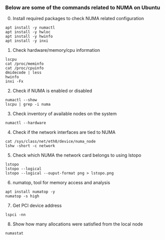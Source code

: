  ### Below are some of the commands related to NUMA on Ubuntu

0. Install required packages to check NUMA related configuration
```
apt install -y numactl
apt install -y hwloc
apt install -y hwinfo
apt install -y inxi
```
1. Check hardware/memory/cpu information
```
lscpu
cat /proc/meminfo
cat /proc/cpuinfo
dmidecode | less
hwinfo
inxi -Fx
```
2. Check if NUMA is enabled or disabled
```
numactl --show
lscpu | grep -i numa
```
3. Check inventory of available nodes on the system
```
numactl --hardware
```
4. Check if the network interfaces are tied to NUMA
```
cat /sys/class/net/eth0/device/numa_node
lshw -short -c network
```
5. Check which NUMA the network card belongs to using lstopo
```
lstopo
lstopo --logical
lstopo --logical --ouput-format png > lstopo.png
```
6. numatop, tool for memory access and analysis
```
apt install numatop -y
numatop -s high
```
7. Get PCI device address
```
lspci -nn
```
8. Show how many allocations were satisfied from the local node
```
numastat
```

